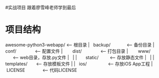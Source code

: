 #实战项目
跟着廖雪峰老师学到最后

# 项目结构
awesome-python3-webapp/  <-- 根目录
|
    backup/              <-- 备份目录
|
    conf/                <-- 配置文件
|    
    dist/                <-- 打包目录
|    
    www/                 <-- web目录，存放.py文件
|   |
|       static/          <-- 存放静态文件
|   |
|       templates/       <-- 存放模板文件
|   |
    ios/                 <-- 存放iOS App工程
|
    LICENSE              <-- 代码LICENSE
